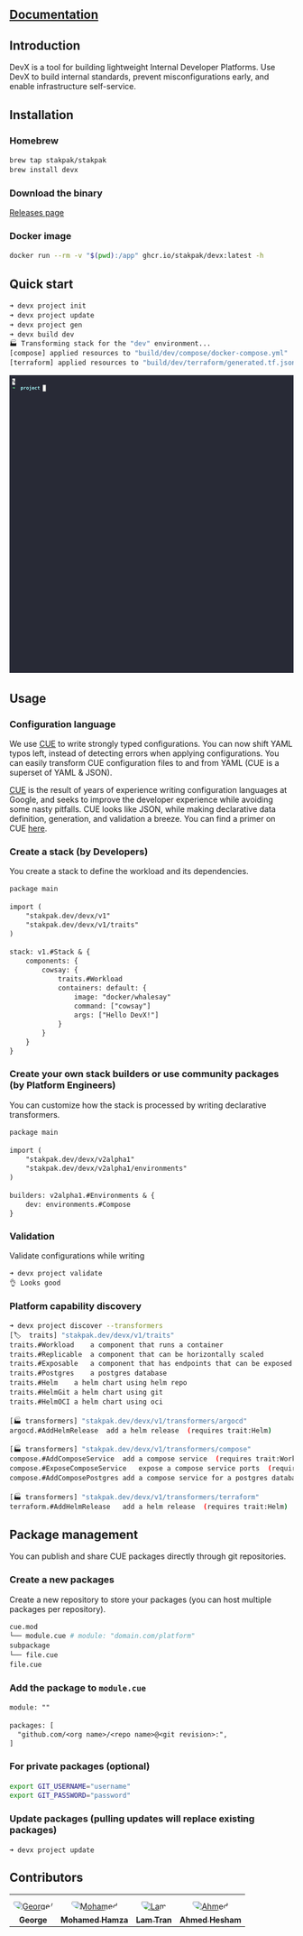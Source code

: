 ## [Documentation](https://devx.stakpak.dev/docs/intro)

## Introduction

DevX is a tool for building lightweight Internal Developer Platforms. Use DevX to build internal standards, prevent misconfigurations early, and enable infrastructure self-service.

## Installation

### Homebrew
```bash
brew tap stakpak/stakpak
brew install devx       
```

### Download the binary

[Releases page](https://github.com/stakpak/devx/releases)

### Docker image
```bash
docker run --rm -v "$(pwd):/app" ghcr.io/stakpak/devx:latest -h
```

## Quick start
```bash
➜ devx project init
➜ devx project update
➜ devx project gen
➜ devx build dev
🏭 Transforming stack for the "dev" environment...
[compose] applied resources to "build/dev/compose/docker-compose.yml"
[terraform] applied resources to "build/dev/terraform/generated.tf.json"
```

![demo](assets/demo.gif)


## Usage

### Configuration language
We use [CUE](https://cuelang.org/) to write strongly typed configurations. You can now shift YAML typos left, instead of detecting errors when applying configurations. You can easily transform CUE configuration files to and from YAML (CUE is a superset of YAML & JSON).

[CUE](https://cuelang.org/) is the result of years of experience writing configuration languages at Google, and seeks to improve the developer experience while avoiding some nasty pitfalls. CUE looks like JSON, while making declarative data definition, generation, and validation a breeze. You can find a primer on CUE [here](https://docs.dagger.io/1215/what-is-cue/#understanding-cue).


### Create a stack (by Developers)
You create a stack to define the workload and its dependencies.
```cue
package main

import (
    "stakpak.dev/devx/v1"
    "stakpak.dev/devx/v1/traits"
)

stack: v1.#Stack & {
    components: {
        cowsay: {
            traits.#Workload
            containers: default: {
                image: "docker/whalesay"
                command: ["cowsay"]
                args: ["Hello DevX!"]
            }
        }
    }
}
```

### Create your own stack builders or use community packages (by Platform Engineers)
You can customize how the stack is processed by writing declarative transformers.
```cue
package main

import (
    "stakpak.dev/devx/v2alpha1"
    "stakpak.dev/devx/v2alpha1/environments"
)

builders: v2alpha1.#Environments & {
    dev: environments.#Compose
}
```

### Validation
Validate configurations while writing
```bash
➜ devx project validate
👌 Looks good
```

### Platform capability discovery
```bash
➜ devx project discover --transformers
[🏷️  traits] "stakpak.dev/devx/v1/traits"
traits.#Workload	a component that runs a container 
traits.#Replicable	a component that can be horizontally scaled 
traits.#Exposable	a component that has endpoints that can be exposed 
traits.#Postgres	a postgres database 
traits.#Helm	a helm chart using helm repo 
traits.#HelmGit	a helm chart using git 
traits.#HelmOCI	a helm chart using oci 

[🏭 transformers] "stakpak.dev/devx/v1/transformers/argocd"
argocd.#AddHelmRelease	add a helm release  (requires trait:Helm)

[🏭 transformers] "stakpak.dev/devx/v1/transformers/compose"
compose.#AddComposeService	add a compose service  (requires trait:Workload)
compose.#ExposeComposeService	expose a compose service ports  (requires trait:Exposable)
compose.#AddComposePostgres	add a compose service for a postgres database  (requires trait:Postgres)

[🏭 transformers] "stakpak.dev/devx/v1/transformers/terraform"
terraform.#AddHelmRelease	add a helm release  (requires trait:Helm)
```

## Package management

You can publish and share CUE packages directly through git repositories.

### Create a new packages
Create a new repository to store your packages (you can host multiple packages per repository).

```bash
cue.mod
└── module.cue # module: "domain.com/platform"
subpackage
└── file.cue
file.cue
```

### Add the package to `module.cue`
```cue
module: ""

packages: [
  "github.com/<org name>/<repo name>@<git revision>:",
]       	
```

### For private packages (optional)
```bash
export GIT_USERNAME="username"
export GIT_PASSWORD="password"
```

### Update packages (pulling updates will replace existing packages)
```
➜ devx project update
```

## Contributors

<table>
<tr>
    <td align="center" style="word-wrap: break-word; width: 150.0; height: 150.0">
        <a href=https://github.com/kajogo777>
            <img src=https://avatars.githubusercontent.com/u/10531031?v=4 width="100;"  style="border-radius:50%;align-items:center;justify-content:center;overflow:hidden;padding-top:10px" alt=George/>
            <br />
            <sub style="font-size:14px"><b>George</b></sub>
        </a>
    </td>
    <td align="center" style="word-wrap: break-word; width: 150.0; height: 150.0">
        <a href=https://github.com/thethumbler>
            <img src=https://avatars.githubusercontent.com/u/3092919?v=4 width="100;"  style="border-radius:50%;align-items:center;justify-content:center;overflow:hidden;padding-top:10px" alt=Mohamed Hamza/>
            <br />
            <sub style="font-size:14px"><b>Mohamed Hamza</b></sub>
        </a>
    </td>
    <td align="center" style="word-wrap: break-word; width: 150.0; height: 150.0">
        <a href=https://github.com/tranngoclam>
            <img src=https://avatars.githubusercontent.com/u/4991619?v=4 width="100;"  style="border-radius:50%;align-items:center;justify-content:center;overflow:hidden;padding-top:10px" alt=Lam Tran/>
            <br />
            <sub style="font-size:14px"><b>Lam Tran</b></sub>
        </a>
    </td>
        <td align="center" style="word-wrap: break-word; width: 150.0; height: 150.0">
        <a href=https://github.com/ahmedhesham6>
            <img src=https://avatars.githubusercontent.com/u/23265119?v=4 width="100;"  style="border-radius:50%;align-items:center;justify-content:center;overflow:hidden;padding-top:10px" alt=Ahmed Hesham/>
            <br />
            <sub style="font-size:14px"><b>Ahmed Hesham</b></sub>
        </a>
    </td>
</tr>
</table>
